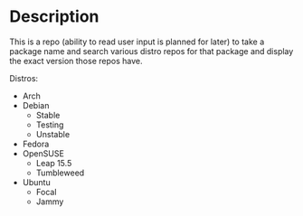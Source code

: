 # Description 

This is a repo (ability to read user input is planned for later) to take a package name and search various distro repos for that package and display the exact version those repos have.

Distros:

- Arch
- Debian
    - Stable
    - Testing
    - Unstable
- Fedora
- OpenSUSE
    - Leap 15.5
    - Tumbleweed
- Ubuntu
    - Focal
    - Jammy 